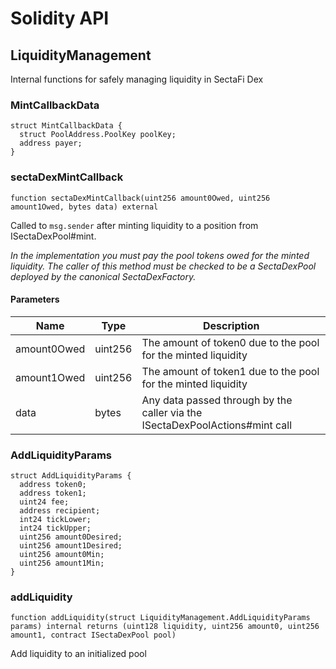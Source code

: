 # Solidity API

## LiquidityManagement

Internal functions for safely managing liquidity in SectaFi Dex

### MintCallbackData

```solidity
struct MintCallbackData {
  struct PoolAddress.PoolKey poolKey;
  address payer;
}
```

### sectaDexMintCallback

```solidity
function sectaDexMintCallback(uint256 amount0Owed, uint256 amount1Owed, bytes data) external
```

Called to `msg.sender` after minting liquidity to a position from ISectaDexPool#mint.

_In the implementation you must pay the pool tokens owed for the minted liquidity.
The caller of this method must be checked to be a SectaDexPool deployed by the canonical SectaDexFactory._

#### Parameters

| Name | Type | Description |
| ---- | ---- | ----------- |
| amount0Owed | uint256 | The amount of token0 due to the pool for the minted liquidity |
| amount1Owed | uint256 | The amount of token1 due to the pool for the minted liquidity |
| data | bytes | Any data passed through by the caller via the ISectaDexPoolActions#mint call |

### AddLiquidityParams

```solidity
struct AddLiquidityParams {
  address token0;
  address token1;
  uint24 fee;
  address recipient;
  int24 tickLower;
  int24 tickUpper;
  uint256 amount0Desired;
  uint256 amount1Desired;
  uint256 amount0Min;
  uint256 amount1Min;
}
```

### addLiquidity

```solidity
function addLiquidity(struct LiquidityManagement.AddLiquidityParams params) internal returns (uint128 liquidity, uint256 amount0, uint256 amount1, contract ISectaDexPool pool)
```

Add liquidity to an initialized pool

